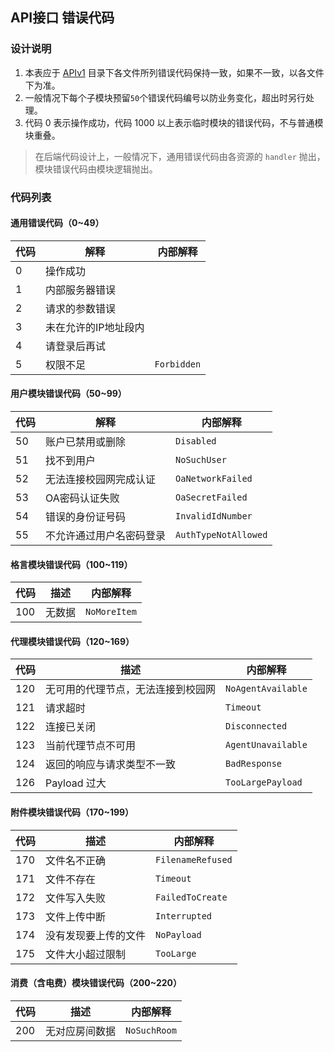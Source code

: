 ## API接口 错误代码
### 设计说明

1. 本表应于 [APIv1](APIv1/) 目录下各文件所列错误代码保持一致，如果不一致，以各文件下为准。
2. 一般情况下每个子模块预留`50`个错误代码编号以防业务变化，超出时另行处理。
3. 代码 0 表示操作成功，代码 1000 以上表示临时模块的错误代码，不与普通模块重叠。

> 在后端代码设计上，一般情况下，通用错误代码由各资源的 `handler` 抛出，模块错误代码由模块逻辑抛出。

### 代码列表

#### 通用错误代码（0~49）

| 代码 | 解释                 | 内部解释    |
| ---- | -------------------- | ----------- |
| 0    | 操作成功             |             |
| 1    | 内部服务器错误       |             |
| 2    | 请求的参数错误       |             |
| 3    | 未在允许的IP地址段内 |             |
| 4    | 请登录后再试         |             |
| 5    | 权限不足             | `Forbidden` |

#### 用户模块错误代码（50~99）

| 代码 | 解释           | 内部解释 |
| ---- | -------------- | -------- |
| 50 | 账户已禁用或删除       | `Disabled` |
| 51  | 找不到用户 | `NoSuchUser` |
| 52  | 无法连接校园网完成认证 | `OaNetworkFailed` |
| 53  | OA密码认证失败 | `OaSecretFailed` |
| 54  | 错误的身份证号码 | `InvalidIdNumber` |
| 55  | 不允许通过用户名密码登录 | `AuthTypeNotAllowed` |

#### 格言模块错误代码（100~119）

| 代码 | 描述   | 内部解释     |
| ---- | ------ | ------------ |
| 100  | 无数据 | `NoMoreItem` |

#### 代理模块错误代码（120~169）

| 代码 | 描述                               | 内部解释           |
| ---- | ---------------------------------- | ------------------ |
| 120  | 无可用的代理节点，无法连接到校园网 | `NoAgentAvailable` |
| 121  | 请求超时                           | `Timeout`          |
| 122  | 连接已关闭                         | `Disconnected`     |
| 123  | 当前代理节点不可用                 | `AgentUnavailable` |
| 124  | 返回的响应与请求类型不一致         | `BadResponse`      |
| 126  | Payload 过大                       | `TooLargePayload`  |

#### 附件模块错误代码（170~199）

| 代码 | 描述                 | 内部解释          |
| ---- | -------------------- | ----------------- |
| 170  | 文件名不正确         | `FilenameRefused` |
| 171  | 文件不存在           | `Timeout`         |
| 172  | 文件写入失败         | `FailedToCreate`  |
| 173  | 文件上传中断         | `Interrupted`     |
| 174  | 没有发现要上传的文件 | `NoPayload`       |
| 175  | 文件大小超过限制     | `TooLarge`        |

#### 消费（含电费）模块错误代码（200~220）

| 代码 | 描述           | 内部解释        |
| ---- | -------------- | --------------- |
| 200  | 无对应房间数据 | `NoSuchRoom`    |
